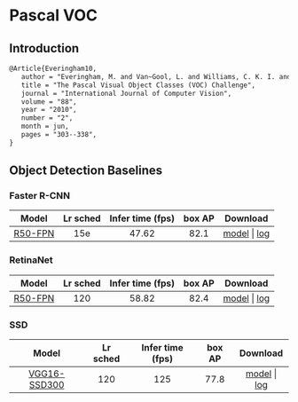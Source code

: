 # Pascal VOC

## Introduction
```latex
@Article{Everingham10,
   author = "Everingham, M. and Van~Gool, L. and Williams, C. K. I. and Winn, J. and Zisserman, A.",
   title = "The Pascal Visual Object Classes (VOC) Challenge",
   journal = "International Journal of Computer Vision",
   volume = "88",
   year = "2010",
   number = "2",
   month = jun,
   pages = "303--338",
}
```

## Object Detection Baselines

### Faster R-CNN

| Model | Lr sched | Infer time (fps) | box AP | Download |
| :---: | :------: | :--------------: | :----: | :------: |
| [R50-FPN](voc_faster_rcnn_R_50_FPN_15e.yml) | 15e | 47.62 | 82.1 | [model](https://dragon.seetatech.com/download/seetadet/pascal_voc/voc_faster_rcnn_R_50_FPN_15e/model_3dcb03f9.pkl) &#124; [log](https://dragon.seetatech.com/download/seetadet/pascal_voc/voc_faster_rcnn_R_50_FPN_15e/logs.json) |

### RetinaNet

| Model | Lr sched | Infer time (fps) | box AP | Download |
| :---: | :------: | :--------------: | :----: | :------: |
| [R50-FPN](voc_retinanet_R_50_FPN_120e.yml) | 120 | 58.82 | 82.4 | [model](https://dragon.seetatech.com/download/seetadet/pascal_voc/voc_retinanet_R_50_FPN_120e/model_1ae4cd3d.pkl) &#124; [log](https://dragon.seetatech.com/download/seetadet/pascal_voc/voc_retinanet_R_50_FPN_120e/logs.json) |

### SSD

| Model | Lr sched | Infer time (fps) | box AP | Download |
| :---: | :------: | :--------------: | :----: | :------: |
| [VGG16-SSD300](voc_ssd300_VGG_16_120e.yml) | 120 | 125 | 77.8 | [model](https://dragon.seetatech.com/download/seetadet/pascal_voc/voc_ssd300_VGG_16_120e/model_3417d961.pkl) &#124; [log](https://dragon.seetatech.com/download/seetadet/pascal_voc/voc_ssd300_VGG_16_120e/logs.json) |

